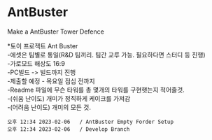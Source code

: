 # AntBuster 
Make a AntBuster Tower Defence  

*토이 프로젝트 Ant Buster   
	-에셋은 팀별로 통일(R&D 팀끼리. 팀간 교루 가능. 필요하다면 스터디 등 진행)  
	-가로모드 해상도 16:9   
	-PC빌드 -> 빌드까지 진행    
	-제출할 예정 - 목요일 점심 전까지   
	-Readme 파일에 무슨 타워를 총 몇개의 타워를 구현햇는지 적어줄것.    
	-(쉬움 난이도) 개미가 정직하게 케이크를 가져감  
	-(어려움 난이도) 개미의 모든 것.    

    오후 12:34 2023-02-06   / AntBuster Empty Forder Setup  
	오후 12:34 2023-02-06   / Develop Branch	 